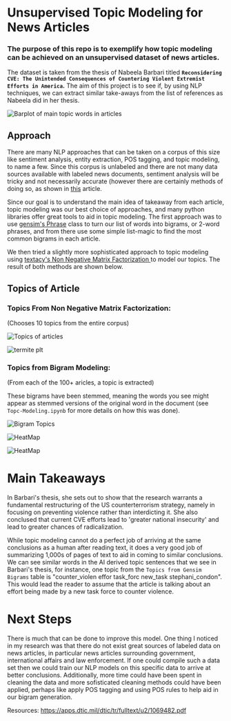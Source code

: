 # Unsupervised Topic Modeling for News Articles


### The purpose of this repo is to exemplify how topic modeling can be achieved on an unsupervised dataset of news articles.

The dataset is taken from the thesis of Nabeela Barbari titled **`Reconsidering CVE: The Unintended Consequences of Countering Violent Extremist Efforts in America`.** The aim of this project is to see if, by using NLP techniques, we can extract similar take-aways from the list of references as Nabeela did in her thesis.

![Barplot of main topic words in articles](barplot.png)


## Approach

There are many NLP approaches that can be taken on a corpus of this size like sentiment analysis, entity extraction, POS tagging, and topic modeling, to name a few. Since this corpus is unlabeled and there are not many data sources available with labeled news documents, sentiment analysis will be tricky and not necessarily accurate (however there are certainly methods of doing so, as shown in <a href="https://towardsdatascience.com/unsupervised-sentiment-analysis-a38bf1906483">this</a> article. 

Since our goal is to understand the main idea of takeaway from each article, topic modeling was our best choice of approaches, and many python libraries offer great tools to aid in topic modeling. The first approach was to use <a href="https://radimrehurek.com/gensim/models/phrases.html">gensim's Phrase</a> class to turn our list of words into bigrams, or 2-word phrases, and from there use some simple list-magic to find the most common bigrams in each article. 

We then tried a slightly more sophisticated approach to topic modeling using <a href="https://chartbeat-labs.github.io/textacy/build/html/_modules/textacy/vsm/vectorizers.html">textacy's Non Negative Matrix Factorization </a> to model our topics. The result of both methods are shown below.


## Topics of Article


### Topics From Non Negative Matrix Factorization:
(Chooses 10 topics from the entire corpus)

![Topics of articles](nmf_topics.png)

![termite plt](topicmodel.png)

### Topics from Bigram Modeling:
(From each of the 100+ aricles, a topic is extracted)

These bigrams have been stemmed, meaning the words you see might appear as stemmed versions of the original word in the document (see `Topc-Modeling.ipynb` for more details on how this was done).

![Bigram Topics](topics.png)

![HeatMap](heatmap.png)

![HeatMap](heat_corr.png)

# Main Takeaways

In Barbari's thesis, she sets out to show that the research warrants a fundamental restructuring of the US counterterrorism strategy, namely in focusing on preventing violence rather than interdicting it. She also conclused that current CVE efforts lead to 'greater national insecurity' and lead to greater chances of radicalization.

While topic modeling cannot do a perfect job of arriving at the same conclusions as a human after reading text, it does a very good job of summarizing 1,000s of pages of text to aid in coming to similar conclusions. We can see similar words in the AI derived topic sentences that we see in Barbari's thesis, for instance, one topic from the `Topics from Gensim Bigrams` table is "counter_violen effor task_forc new_task stephani_condon". This would lead the reader to assume that the article is talking about an effort being made by a new task force to counter violence.


# Next Steps

There is much that can be done to improve this model. One thing I noticed in my research was that there do not exist great sources of labeled data on news articles, in particular news articles surrounding government, international affairs and law enforcement. If one could compile such a data set then we could train our NLP models on this specific data to arrive at better conclusions. Additionally, more time could have been spent in cleaning the data and more sofisticated cleaning methods could have been applied, perhaps like apply POS tagging and using POS rules to help aid in our bigram generation. 


Resources:
https://apps.dtic.mil/dtic/tr/fulltext/u2/1069482.pdf

